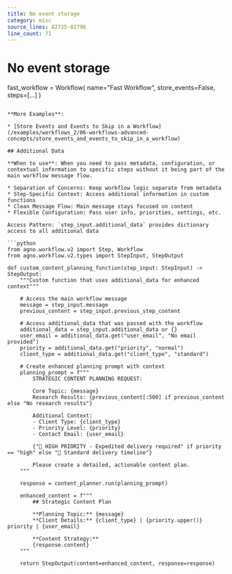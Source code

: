 ```yaml
---
title: No event storage
category: misc
source_lines: 82725-82796
line_count: 71
---
```


# No event storage
fast_workflow = Workflow(
    name="Fast Workflow",
    store_events=False,  
    steps=[...]
)
```

**More Examples**:

* [Store Events and Events to Skip in a Workflow](/examples/workflows_2/06-workflows-advanced-concepts/store_events_and_events_to_skip_in_a_workflow)

## Additional Data

**When to use**: When you need to pass metadata, configuration, or contextual information to specific steps without it being part of the main workflow message flow.

* Separation of Concerns: Keep workflow logic separate from metadata
* Step-Specific Context: Access additional information in custom functions
* Clean Message Flow: Main message stays focused on content
* Flexible Configuration: Pass user info, priorities, settings, etc.

Access Pattern: `step_input.additional_data` provides dictionary access to all additional data

```python
from agno.workflow.v2 import Step, Workflow
from agno.workflow.v2.types import StepInput, StepOutput

def custom_content_planning_function(step_input: StepInput) -> StepOutput:
    """Custom function that uses additional_data for enhanced context"""
    
    # Access the main workflow message
    message = step_input.message
    previous_content = step_input.previous_step_content
    
    # Access additional_data that was passed with the workflow
    additional_data = step_input.additional_data or {}
    user_email = additional_data.get("user_email", "No email provided")
    priority = additional_data.get("priority", "normal")
    client_type = additional_data.get("client_type", "standard")
    
    # Create enhanced planning prompt with context
    planning_prompt = f"""
        STRATEGIC CONTENT PLANNING REQUEST:
        
        Core Topic: {message}
        Research Results: {previous_content[:500] if previous_content else "No research results"}
        
        Additional Context:
        - Client Type: {client_type}
        - Priority Level: {priority}
        - Contact Email: {user_email}
        
        {"🚨 HIGH PRIORITY - Expedited delivery required" if priority == "high" else "📝 Standard delivery timeline"}
        
        Please create a detailed, actionable content plan.
    """
    
    response = content_planner.run(planning_prompt)
    
    enhanced_content = f"""
        ## Strategic Content Plan
        
        **Planning Topic:** {message}
        **Client Details:** {client_type} | {priority.upper()} priority | {user_email}
        
        **Content Strategy:**
        {response.content}
    """
    
    return StepOutput(content=enhanced_content, response=response)

